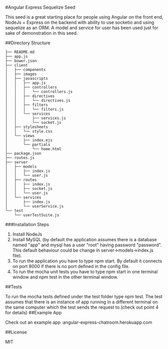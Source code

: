 #Angular Express Sequelize Seed

This seed is a great starting place for people using Angular on the front end, NodeJs + Express on the backend with ability to use socketio and using sequelize as an ORM.
A model and service for user has been used just for sake of demonstration in this seed. 

##Directory Structure

```
├── README.md
├── app.js
├── bower.json
├── client
│   ├── components
│   ├── images
│   ├── javascripts
│   │   ├── app.js
│   │   ├── controllers
│   │   │   └── controllers.js
│   │   ├── directives
│   │   │   └── directives.js
│   │   ├── filters
│   │   │   └── filters.js
│   │   └── services
│   │       ├── services.js
│   │       └── socket.js
│   ├── stylesheets
│   │   └── style.css
│   └── views
│       ├── index.ejs
│       └── partials
│           └── home.html
├── package.json
├── routes.js
├── server
│   ├── models
│   │   ├── index.js
│   │   └── user.js
│   ├── routes
│   │   ├── index.js
│   │   ├── socket.js
│   │   └── user.js
│   └── services
│       ├── index.js
│       └── userService.js
└── test
    └── userTestSuite.js
```

###Installation Steps

1. Install NodeJs
2. Install MySQL (by default the application assumes there is a database named "app" and mysql has a user "root" having password "password". This default behaviour could be change in server->models->index.js file).
3. To run the application you have to type npm start. By default it connects on port 8000 if there is no port defined in the config file.
4. To run the mocha unit tests you have to type npm start in one terminal window and npm test in the other terminal window.

##Tests

To run the mocha tests defined under the test folder type npm test. The test assumes that there is an instance of app running in a different terminal on the same computer which the test sends the request to.(check out point 4 for details)
##Example App

Check out an example app :angular-express-chatroom.herokuapp.com

##License

MIT
